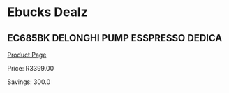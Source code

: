 
# Ebucks Dealz
## EC685BK DELONGHI PUMP ESSPRESSO DEDICA
[Product Page](https://www.ebucks.com/web/shop/productSelected.do?prodId=1158891095&catId=1157555110)

Price: R3399.00

Savings: 300.0


	